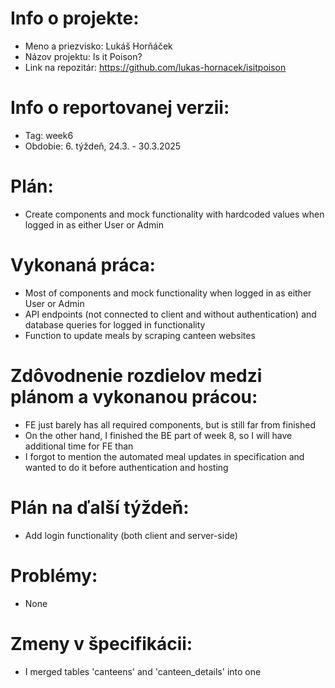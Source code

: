 # Info o projekte:
- Meno a priezvisko: Lukáš Horňáček
- Názov projektu: Is it Poison?
- Link na repozitár: https://github.com/lukas-hornacek/isitpoison

# Info o reportovanej verzii:  
- Tag: week6
- Obdobie: 6. týždeň, 24.3. - 30.3.2025

# Plán:
- Create components and mock functionality with hardcoded values when logged in as either User or Admin

# Vykonaná práca:
- Most of components and mock functionality when logged in as either User or Admin
- API endpoints (not connected to client and without authentication) and database queries for logged in functionality
- Function to update meals by scraping canteen websites

# Zdôvodnenie rozdielov medzi plánom a vykonanou prácou:
- FE just barely has all required components, but is still far from finished
- On the other hand, I finished the BE part of week 8, so I will have additional time for FE than
- I forgot to mention the automated meal updates in specification and wanted to do it before authentication and hosting

# Plán na ďalší týždeň:
- Add login functionality (both client and server-side)

# Problémy:
- None

# Zmeny v špecifikácii:
- I merged tables 'canteens' and 'canteen_details' into one
